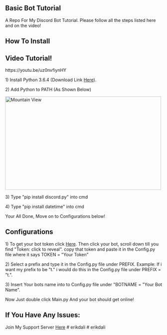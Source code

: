 <!DOCTYPE html>
<html>
<body>

<h2>Basic Bot Tutorial</h2>

<p>A Repo For My Discord Bot Tutorial. Please follow all the steps listed here and on the video!</p>

<h2>How To Install</h2>

<h2>Video Tutorial!</h2>

<p>https://youtu.be/uz0nvfiynHY</p>

<p>1) Install Python 3.6.4 (Download Link <a href="https://www.python.org/ftp/python/3.6.4/python-3.6.4.exe">Here</a>).</p>

<p>2) Add Python to PATH (As Shown Below)</p>
<img src="https://1.bp.blogspot.com/-Iv2_eAzb3u8/WkNgYosQ1qI/AAAAAAAAAgw/PbWccmDJWiI5RfSOLGZeiwJCmOVVBDKKQCLcBGAs/s1600/Python%2Bsetup.PNG" alt="Mountain View" width="500" height="300">

<p>3) Type "pip install discord.py" into cmd</p>

<p>4) Type "pip install datetime" into cmd</p>

<p>Your All Done, Move on to Configurations below!</p>

<h2>Configurations</h2>

<p>1) To get your bot token click <a href="https://discordapp.com/developers/applications/me">Here</a>. Then click your bot, scroll down till you find "Token: click to reveal". copy that token and paste it in the Config.py file where it says TOKEN = "Your Token"</p>

<p>2) Select a prefix and type it in the Config.py file under PREFIX. Example: If i want my prefix to be "t." i would do this in the Config.py file under PREFIX = "t.".</p>

<p>3) Insert Your bots name into to Config.py file under "BOTNAME = "Your Bot Name".</p>

<p> Now Just double click Main.py And your bot should get online!</p>

<h2>If You Have Any Issues: </h2>

<p>Join My Support Server <a href="https://discord.gg/aXZMuCN">Here</a>

</body>
</html>
# erikdali
#   e r i k d a l i  
 